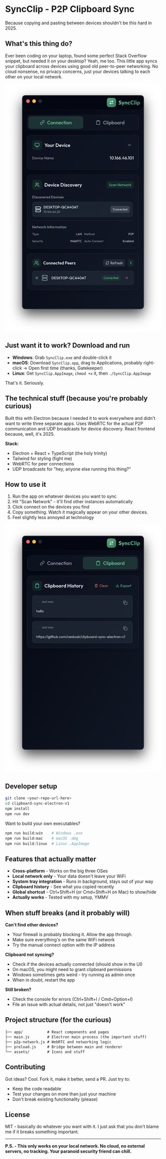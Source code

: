 # SyncClip - P2P Clipboard Sync

Because copying and pasting between devices shouldn't be this hard in 2025.

## What's this thing do?

Ever been coding on your laptop, found some perfect Stack Overflow snippet, but needed it on your desktop? Yeah, me too. This little app syncs your clipboard across devices using good old peer-to-peer networking. No cloud nonsense, no privacy concerns, just your devices talking to each other on your local network.

![SyncClip Main Interface](assets/01.png)

## Just want it to work? Download and run

- **Windows**: Grab `SyncClip.exe` and double-click it
- **macOS**: Download `SyncClip.app`, drag to Applications, probably right-click → Open first time (thanks, Gatekeeper)
- **Linux**: Get `SyncClip.AppImage`, `chmod +x` it, then `./SyncClip.AppImage`

That's it. Seriously.

## The technical stuff (because you're probably curious)

Built this with Electron because I needed it to work everywhere and didn't want to write three separate apps. Uses WebRTC for the actual P2P communication and UDP broadcasts for device discovery. React frontend because, well, it's 2025.

**Stack:**

- Electron + React + TypeScript (the holy trinity)
- Tailwind for styling (fight me)
- WebRTC for peer connections
- UDP broadcasts for "hey, anyone else running this thing?"

## How to use it

1. Run the app on whatever devices you want to sync
2. Hit "Scan Network" - it'll find other instances automatically
3. Click connect on the devices you find
4. Copy something. Watch it magically appear on your other devices.
5. Feel slightly less annoyed at technology

![Device Discovery and Connection](assets/02.png)

## Developer setup

```bash
git clone <your-repo-url-here>
cd clipboard-sync-electron-v1
npm install
npm run dev
```

Want to build your own executables?

```bash
npm run build:win    # Windows .exe
npm run build:mac    # macOS .dmg
npm run build:linux  # Linux .AppImage
```

## Features that actually matter

- **Cross-platform** - Works on the big three OSes
- **Local network only** - Your data doesn't leave your WiFi
- **System tray integration** - Runs in background, stays out of your way
- **Clipboard history** - See what you copied recently
- **Global shortcut** - Ctrl+Shift+H (or Cmd+Shift+H on Mac) to show/hide
- **Actually works** - Tested with my setup, YMMV

## When stuff breaks (and it probably will)

**Can't find other devices?**

- Your firewall is probably blocking it. Allow the app through.
- Make sure everything's on the same WiFi network
- Try the manual connect option with the IP address

**Clipboard not syncing?**

- Check if the devices actually connected (should show in the UI)
- On macOS, you might need to grant clipboard permissions
- Windows sometimes gets weird - try running as admin once
- When in doubt, restart the app

**Still broken?**

- Check the console for errors (Ctrl+Shift+I / Cmd+Option+I)
- File an issue with actual details, not just "doesn't work"

## Project structure (for the curious)

```
├── app/           # React components and pages
├── main.js        # Electron main process (the important stuff)
├── p2p-network.js # WebRTC and networking logic
├── preload.js     # Bridge between main and renderer
└── assets/        # Icons and stuff
```

## Contributing

Got ideas? Cool. Fork it, make it better, send a PR. Just try to:

- Keep the code readable
- Test your changes on more than just your machine
- Don't break existing functionality (please)

## License

MIT - basically do whatever you want with it. I just ask that you don't blame me if it breaks something important.

---

**P.S. - This only works on your local network. No cloud, no external servers, no tracking. Your paranoid security friend can chill.**
